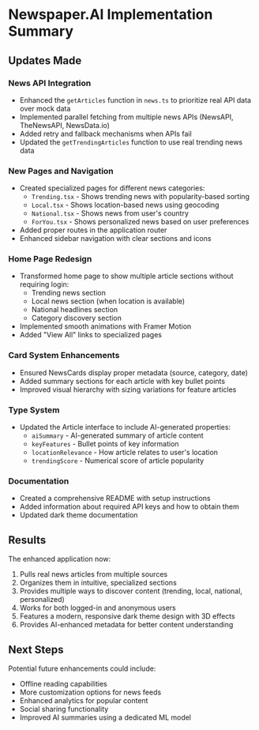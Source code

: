 # Newspaper.AI Implementation Summary

## Updates Made

### News API Integration
- Enhanced the `getArticles` function in `news.ts` to prioritize real API data over mock data
- Implemented parallel fetching from multiple news APIs (NewsAPI, TheNewsAPI, NewsData.io)
- Added retry and fallback mechanisms when APIs fail
- Updated the `getTrendingArticles` function to use real trending news data

### New Pages and Navigation
- Created specialized pages for different news categories:
  - `Trending.tsx` - Shows trending news with popularity-based sorting
  - `Local.tsx` - Shows location-based news using geocoding
  - `National.tsx` - Shows news from user's country
  - `ForYou.tsx` - Shows personalized news based on user preferences
- Added proper routes in the application router
- Enhanced sidebar navigation with clear sections and icons

### Home Page Redesign
- Transformed home page to show multiple article sections without requiring login:
  - Trending news section
  - Local news section (when location is available)
  - National headlines section
  - Category discovery section
- Implemented smooth animations with Framer Motion
- Added "View All" links to specialized pages

### Card System Enhancements
- Ensured NewsCards display proper metadata (source, category, date)
- Added summary sections for each article with key bullet points
- Improved visual hierarchy with sizing variations for feature articles

### Type System
- Updated the Article interface to include AI-generated properties:
  - `aiSummary` - AI-generated summary of article content
  - `keyFeatures` - Bullet points of key information
  - `locationRelevance` - How article relates to user's location
  - `trendingScore` - Numerical score of article popularity

### Documentation
- Created a comprehensive README with setup instructions
- Added information about required API keys and how to obtain them
- Updated dark theme documentation

## Results

The enhanced application now:
1. Pulls real news articles from multiple sources
2. Organizes them in intuitive, specialized sections
3. Provides multiple ways to discover content (trending, local, national, personalized)
4. Works for both logged-in and anonymous users
5. Features a modern, responsive dark theme design with 3D effects
6. Provides AI-enhanced metadata for better content understanding

## Next Steps

Potential future enhancements could include:
- Offline reading capabilities
- More customization options for news feeds
- Enhanced analytics for popular content
- Social sharing functionality
- Improved AI summaries using a dedicated ML model 